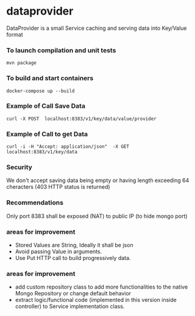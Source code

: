 # dataprovider
DataProvider is a small Service caching and serving data into Key/Value format


### To launch compilation and unit tests
```
mvn package
```

### To build and start containers
```
docker-compose up --build
```

### Example of Call Save Data
```
curl -X POST  localhost:8383/v1/key/data/value/provider
```

### Example of Call to get Data
```
curl -i -H "Accept: application/json"  -X GET localhost:8383/v1/key/data
```

### Security
We don't accept saving data being empty or having length exceeding 64 cheracters (403 HTTP status is returned)

### Recommendations
Only port 8383 shall be exposed (NAT) to public IP (to hide mongo port)

### areas for improvement
- Stored Values are String, Ideally it shall be json
- Avoid passing Value in arguments.
- Use Put HTTP call to build progressively data.

### areas for improvement
- add custom repository class to add more functionalities to the native Mongo Repository or change default behavior
- extract logic/functional code (implemented in this version inside controller) to Service implementation class.
